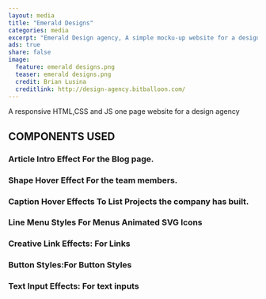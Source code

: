 ```yaml
---
layout: media
title: "Emerald Designs"
categories: media
excerpt: "Emerald Design agency, A simple mocku-up website for a design agency"
ads: true
share: false
image:
  feature: emerald designs.png
  teaser: emerald designs.png
  credit: Brian Lusina
  creditlink: http://design-agency.bitballoon.com/
---
```


A responsive HTML,CSS and JS one page website for a design agency


## COMPONENTS USED

### Article Intro Effect For the Blog page.

### Shape Hover Effect For the team members.

### Caption Hover Effects To List Projects the company has built.

### Line Menu Styles For Menus Animated SVG Icons

### Creative Link Effects: For Links 

### Button Styles:For Button Styles 

### Text Input Effects: For text inputs

